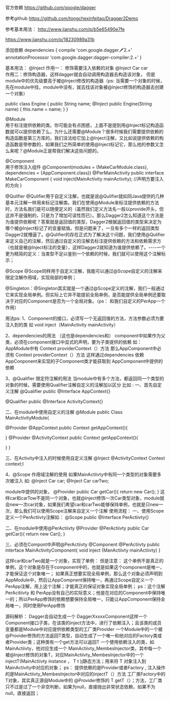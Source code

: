 官方依赖
https://github.com/google/dagger

参考github
 https://github.com/tongchexinfeitao/Dragger2Demo
 
参考基本用法：
http://www.jianshu.com/p/b5e65490e7fe

https://www.jianshu.com/p/18230989a31b

添加依赖
dependencies {
  compile 'com.google.dagger:dagger:2.+'
  annotationProcessor 'com.google.dagger:dagger-compiler:2.+'
}

基本用法：
@Inject
作用一： 修饰需要注入依赖的对象
@Inject
Car car  
作用二：修饰构造器，这样dagger就会自动调用构造器去构造该对象， 但是module中的优先级要高于被@Inject修改的构造器（ps: 当需要一个对象的时候，先在module中找，module中没有，就去找该对象被@Inject修饰的构造器去创建一个对象）

public class Engine {
    public String name;
   @Inject
    public Engine(String name) {
        this.name = name;
    }
}

@Module     
   用于标注提供依赖的类。你可能会有点困惑，上面不是提到用@Inject标记构造函数就可以提供依赖了么，为什么还需要@Module？很多时候我们需要提供依赖的构造函数是第三方库的，我们没法给它加上@Inject注解，又比如说提供依赖的构造函数是带参数的，如果我们之所简单的使用@Inject标记它，那么他的参数又怎么来呢？@Module正是帮我们解决这些问题的。

@Component  
  	用于修饰注入组件
@Component(modules = {MakeCarModule.class}, dependencies = {AppComponent.class})
@PerMainActivity
public interface MakeCarComponent {
    void inject(MainActivity mainActivity);    //声明方要注入的方向
}

  @Qulifier
     @Qulifier用于自定义注解，也就是说@Qulifier就如同Java提供的几种基本元注解一样用来标记注解类。我们在使用@Module来标注提供依赖的方法时，方法名我们是可以随便定义的（虽然我们定义方法名一般以provide开头，但这并不是强制的，只是为了增加可读性而已）。那么Dagger2怎么知道这个方法是为谁提供依赖呢？答案就是返回值的类型，Dagger2根据返回值的类型来决定为哪个被@Inject标记了的变量赋值。但是问题来了，一旦有多个一样的返回类型Dagger2就懵逼了。@Qulifier的存在正式为了解决这个问题，我们使用@Qulifier来定义自己的注解，然后通过自定义的注解去标注提供依赖的方法和依赖需求方（也就是被@Inject标注的变量），这样Dagger2就知道为谁提供依赖了。----一个更为精简的定义：当类型不足以鉴别一个依赖的时候，我们就可以使用这个注解标示；

@Scope
@Scope同样用于自定义注解，我能可以通过@Scope自定义的注解来限定注解作用域，实现局部的单例；

@Singleton：@Singleton其实就是一个通过@Scope定义的注解，我们一般通过它来实现全局单例。但实际上它并不能提前全局单例，是否能提供全局单例还要取决于对应的Component是否为一个全局对象。（ps： 和我们自定义的PerApp一个作用）


用法ps:
1、Component的接口，必须写一个无返回值的方法，方法参数必须为要注入到的类
   如  void inject（MainActivity mainActivity）

2、dependencies的用法 （这也是dependencies和）
   component中如果作为父类，必须在component接口中显式的声明，要为子类提供的依赖
如： AppModule中有    Context  providerContext（）方法
那么AppComponent中必须有 Context  providerContext（）方法
这样通过dependencies 依赖AppConponent来实现的子Component类才能获取到 AppComponent中提供的依赖

3、@Qualifier 限定符注解的用法
    当module中有多个方法，都返回同一个类型的对象的时候，需要使用Qualifier注解自定义的注解加以区分
比如 :
一、首先自定义注解
@Qualifier
public @Interface  AppContext{}

@Qualifier 
public @Interface ActivityContext{}

二、在module中使用自定义的注解
@Module
public Class MainActivityModule{

@Provider
@AppContext
public Context getAppContext(){

}
@Provider
@ActivityContext
public Context getAppContext(){

}
}

三、在Activity中注入的时候使用自定义注解
@Inject
@ActivityContext
Context context;l

4、@Scope  作用域注解的使用
如果MainActiivty中有同一个类型的对象需要多次被注入
如:
@Inject
Car car;
@Inject
Car carTwo;

module中提供的对象，
@Provider
public Car getCar(){
return new Car();
}
这样car和carTow不是同一个对象，也就@Inject修饰一次Car类型对象，module就会new一次car对象，如果我们希望car和carTwo能够保持单例，也就是只new一次，那么我们可以使用Scope注解来自定义一个注解
使用流程：
一、使用Scope定义一个PerActiivty注解如：
@Scope
public @Interface  PerActiivty{}

二、在module中使用@PerActiivty
@Provider
@PerActiivty
public Car getCar(){
return new Car();
}

三、必须在Compont中声明@PerActiivty
@Component
@PerActiivty
public interface MainActivityComponent{	
void  inject (ManActiivty mainActiivty)
}

这样car和carTwo就是一个对象，实现了单例：
但是注意：  这个单例不是真正的单例，这个对象是存在于component中的，也就是如果这个component是唯一，才能保证这个对象唯一；
如果真正想要实现全局单例，那么这个对象必须声明到AppModule中，然后让AppCompnent保持唯一，再通过Scope自定义一个PerApp注解，用上这个注解；才能真正的保证对象实现全局单例；
ps：这个注解PerAcitiivty 和 PerApp没有自己的实际意义；他是在对应的Component中保持唯一的；所以PerApp修饰的依赖想要保持全局唯一，只能让AppComponent保持全局唯一，同时使用PerApp修饰

源码解析：
   	Dagger会自动生成一个 DaggerXxxxxComponent这样一个Component接口子类，在该类的inject方法中，进行了依赖注入；且该类的成员变量都是Module中对应提供依赖类型的工厂类Provider<T>
一个Module中的一个被@Provider修饰的方法返回T类型，自动生成了一个唯一和他对应的Factory<T>类或者Provider<T>类；这种类有一个get方法可以返回T
一个使用依赖注入的类，如MainActiivty，他对应生成一个 MainActiivty_MembesInjector类，其中每一个被@Inject修饰的对象T，对应MainActiivty_MembesInjector中的一个 
injectT(MainActiivty instance ， T t )j静态方法；用来将 T 对象注入到MainActivity中对应的对象；
ps：
    提供依赖的是Provider<T>或者Factory<T> , 注入操作的是MainActiivty_MembesInjector中对应的injectT（）方法
工厂类Factory<T>中的T对象，其实真正源自Module中的 @Provider修饰的  T  getT（）；方法，工厂类只不过是过了一个非空判断，如果为null，直接抛出非常状态依赖，如果不为null，直接返回；









